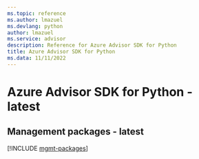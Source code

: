 ```yaml
---
ms.topic: reference
ms.author: lmazuel
ms.devlang: python
author: lmazuel
ms.service: advisor
description: Reference for Azure Advisor SDK for Python
title: Azure Advisor SDK for Python
ms.data: 11/11/2022
---
```

# Azure Advisor SDK for Python - latest

## Management packages - latest
[!INCLUDE [mgmt-packages](advisor-mgmt-index.md)]